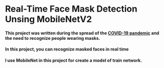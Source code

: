 # Real-Time Face Mask Detection Unsing MobileNetV2

#### This project was written during the spread of the [COVID-19 pandemic](https://en.wikipedia.org/wiki/COVID-19_pandemic) and the need to recognize people wearing masks.
#### In this project, you can recognize masked faces in real time
#### I use MobileNet in this project for create a model of train network.
